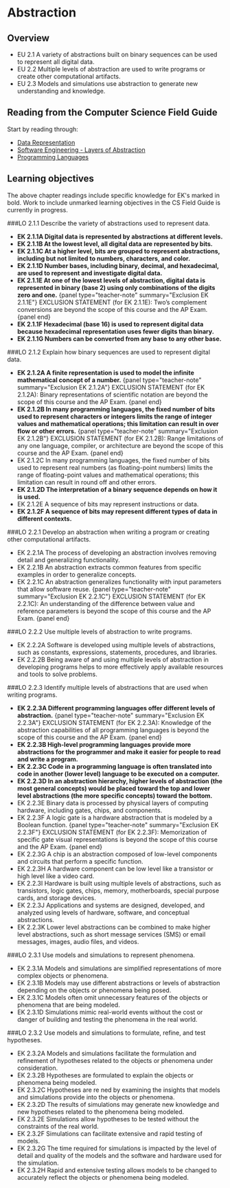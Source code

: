 # Abstraction

## Overview
- EU 2.1 A variety of abstractions built on binary sequences can be used to represent all digital data.
- EU 2.2 Multiple levels of abstraction are used to write programs or create other computational artifacts.
- EU 2.3 Models and simulations use abstraction to generate new understanding and knowledge.

## Reading from the Computer Science Field Guide
Start by reading through:

- [Data Representation](chapters/data-representation.html)
- [Software Engineering - Layers of Abstraction](chapters/software-engineering.html#design-how-do-we-build-it)
- [Programming Languages](chapters/programming-languages.html)

## Learning objectives
The above chapter readings include specific knowledge for EK's marked in bold. Work to include unmarked learning objectives in the CS Field Guide is currently in progress.

###LO 2.1.1 Describe the variety of abstractions used to represent data.
- **EK 2.1.1A Digital data is represented by abstractions at different levels.**
- **EK 2.1.1B At the lowest level, all digital data are represented by bits.**
- **EK 2.1.1C At a higher level, bits are grouped to represent abstractions, including but not limited to numbers, characters, and color.**
- **EK 2.1.1D Number bases, including binary, decimal, and hexadecimal, are used to represent and investigate digital data.**
- **EK 2.1.1E At one of the lowest levels of abstraction, digital data is represented in binary (base 2) using only combinations of the digits zero and one.**
{panel type="teacher-note" summary="Exclusion EK 2.1.1E"}
EXCLUSION STATEMENT (for EK 2.1.1E): Two’s complement conversions are beyond the scope of this course and the AP Exam.
{panel end}
- **EK 2.1.1F Hexadecimal (base 16) is used to represent digital data because hexadecimal representation uses fewer digits than binary.**
- **EK 2.1.1G Numbers can be converted from any base to any other base.**

###LO 2.1.2 Explain how binary sequences are used to represent digital data.
- **EK 2.1.2A A finite representation is used to model the infinite mathematical concept of a number.**
{panel type="teacher-note" summary="Exclusion EK 2.1.2A"}
EXCLUSION STATEMENT (for EK 2.1.2A): Binary representations of scientific notation are beyond the scope of this course and the AP Exam.
{panel end}
- **EK 2.1.2B In many programming languages, the fixed number of bits used to represent characters or integers limits the range of integer values and mathematical operations; this limitation can result in over flow or other errors.**
{panel type="teacher-note" summary="Exclusion EK 2.1.2B"}
EXCLUSION STATEMENT (for EK 2.1.2B): Range limitations of any one language, compiler, or architecture are beyond the scope of this course and the AP Exam.
{panel end}
- EK 2.1.2C In many programming languages, the fixed number of bits used to represent real numbers (as floating-point numbers) limits the range of floating-point values and mathematical operations; this limitation can result in round off and other errors.
- **EK 2.1.2D The interpretation of a binary sequence depends on how it is used.**
- EK 2.1.2E A sequence of bits may represent instructions or data.
- **EK 2.1.2F A sequence of bits may represent different types of data in different contexts.**

###LO 2.2.1 Develop an abstraction when writing a program or creating other computational artifacts.
- EK 2.2.1A The process of developing an abstraction involves removing detail and generalizing functionality.
- EK 2.2.1B An abstraction extracts common features from specific examples in order to generalize concepts.
- EK 2.2.1C An abstraction generalizes functionality with input parameters that allow software reuse.
{panel type="teacher-note" summary="Exclusion EK 2.2.1C"}
EXCLUSION STATEMENT (for EK 2.2.1C): An understanding of the difference between value and reference parameters is beyond the scope of this course and the AP Exam.
{panel end}

###LO 2.2.2 Use multiple levels of abstraction to write programs.
- EK 2.2.2A Software is developed using multiple levels of abstractions, such as constants, expressions, statements, procedures, and libraries.
- EK 2.2.2B Being aware of and using multiple levels of abstraction in developing programs helps to more effectively apply available resources and tools to solve problems.

###LO 2.2.3 Identify multiple levels of abstractions that are used when writing programs.
- **EK 2.2.3A Different programming languages offer different levels of abstraction.**
{panel type="teacher-note" summary="Exclusion EK 2.2.3A"}
EXCLUSION STATEMENT (for EK 2.2.3A): Knowledge of the abstraction capabilities of all programming languages is beyond the scope of this course and the AP Exam.
{panel end}
- **EK 2.2.3B High-level programming languages provide more abstractions for the programmer and make it easier for people to read and write a program.**
- **EK 2.2.3C Code in a programming language is often translated into code in another (lower level) language to be executed on a computer.**
- **EK 2.2.3D In an abstraction hierarchy, higher levels of abstraction (the most general concepts) would be placed toward the top and lower level abstractions (the more specific concepts) toward the bottom.**
- EK 2.2.3E Binary data is processed by physical layers of computing hardware, including gates, chips, and components.
- EK 2.2.3F A logic gate is a hardware abstraction that is modeled by a Boolean function.
{panel type="teacher-note" summary="Exclusion EK 2.2.3F"}
EXCLUSION STATEMENT (for EK 2.2.3F): Memorization of specific gate visual representations is beyond
the scope of this course and the AP Exam.
{panel end}
- EK 2.2.3G A chip is an abstraction composed of low-level components and circuits that perform a specific function.
- EK 2.2.3H A hardware component can be low level like a transistor or high level like a video card.
- EK 2.2.3I Hardware is built using multiple levels of abstractions, such as transistors, logic gates, chips, memory, motherboards, special purpose cards, and storage devices.
- EK 2.2.3J Applications and systems are designed, developed, and analyzed using levels of hardware, software, and conceptual abstractions.
- EK 2.2.3K Lower level abstractions can be combined to make higher level abstractions, such as short message services (SMS) or email messages, images, audio files, and videos.

###LO 2.3.1 Use models and simulations to represent phenomena.
- EK 2.3.1A Models and simulations are simplified representations of more complex objects or phenomena.
- EK 2.3.1B Models may use different abstractions or levels of abstraction depending on the objects or phenomena being posed.
- EK 2.3.1C Models often omit unnecessary features of the objects or phenomena that are being modeled.
- EK 2.3.1D Simulations mimic real-world events without the cost or danger of building and testing the phenomena in the real world.

###LO 2.3.2 Use models and simulations to formulate, refine, and test hypotheses.
- EK 2.3.2A Models and simulations facilitate the formulation and refinement of hypotheses related to the objects or phenomena under consideration.
- EK 2.3.2B Hypotheses are formulated to explain the objects or phenomena being modeled.
- EK 2.3.2C Hypotheses are re ned by examining the insights that models and simulations provide into the objects or phenomena.
- EK 2.3.2D The results of simulations may generate new knowledge and new hypotheses related to the phenomena being modeled.
- EK 2.3.2E Simulations allow hypotheses to be tested without the constraints of the real world.
- EK 2.3.2F Simulations can facilitate extensive and rapid testing of models.
- EK 2.3.2G The time required for simulations is impacted by the level of detail and quality of the models and the software and hardware used for the simulation.
- EK 2.3.2H Rapid and extensive testing allows models to be changed to accurately reflect the objects or phenomena being modeled.
